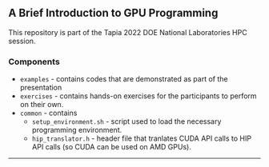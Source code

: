 ## A Brief Introduction to GPU Programming

This repository is part of the Tapia 2022 DOE National Laboratories HPC session.

### Components

* `examples` - contains codes that are demonstrated as part of the presentation
* `exercises` - contains hands-on exercises for the participants to perform on their own.
* `common` - contains
  * `setup_environment.sh` - script used to load the necessary programming environment.
  * `hip_translator.h` - header file that tranlates CUDA API calls to HIP API calls (so CUDA can be used on AMD GPUs). 

<hr />

